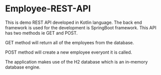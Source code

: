 # Employee-REST-API

This is demo REST API developed in Kotlin language. The back end framework is used for the development is SpringBoot framework.
This API has two methods ie GET and POST. 

GET method will return all of the employees from the database.

POST method will create a new employee everyont it is called.

The application makes use of the H2 database which is an in-memory database engine.
